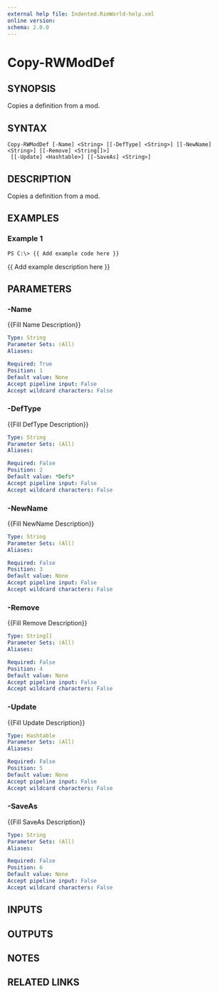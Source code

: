 ```yaml
---
external help file: Indented.RimWorld-help.xml
online version: 
schema: 2.0.0
---
```


# Copy-RWModDef

## SYNOPSIS
Copies a definition from a mod.

## SYNTAX

```
Copy-RWModDef [-Name] <String> [[-DefType] <String>] [[-NewName] <String>] [[-Remove] <String[]>]
 [[-Update] <Hashtable>] [[-SaveAs] <String>]
```

## DESCRIPTION
Copies a definition from a mod.

## EXAMPLES

### Example 1
```
PS C:\> {{ Add example code here }}
```

{{ Add example description here }}

## PARAMETERS

### -Name
{{Fill Name Description}}

```yaml
Type: String
Parameter Sets: (All)
Aliases: 

Required: True
Position: 1
Default value: None
Accept pipeline input: False
Accept wildcard characters: False
```

### -DefType
{{Fill DefType Description}}

```yaml
Type: String
Parameter Sets: (All)
Aliases: 

Required: False
Position: 2
Default value: *Defs*
Accept pipeline input: False
Accept wildcard characters: False
```

### -NewName
{{Fill NewName Description}}

```yaml
Type: String
Parameter Sets: (All)
Aliases: 

Required: False
Position: 3
Default value: None
Accept pipeline input: False
Accept wildcard characters: False
```

### -Remove
{{Fill Remove Description}}

```yaml
Type: String[]
Parameter Sets: (All)
Aliases: 

Required: False
Position: 4
Default value: None
Accept pipeline input: False
Accept wildcard characters: False
```

### -Update
{{Fill Update Description}}

```yaml
Type: Hashtable
Parameter Sets: (All)
Aliases: 

Required: False
Position: 5
Default value: None
Accept pipeline input: False
Accept wildcard characters: False
```

### -SaveAs
{{Fill SaveAs Description}}

```yaml
Type: String
Parameter Sets: (All)
Aliases: 

Required: False
Position: 6
Default value: None
Accept pipeline input: False
Accept wildcard characters: False
```

## INPUTS

## OUTPUTS

## NOTES

## RELATED LINKS

